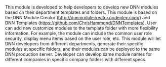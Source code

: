 This module is developed to help developers to develop new DNN modules based on their department templates and folders.
This module is based on the DNN Module Creator (http://dnnmodulecreator.codeplex.com/) and DNN Templates (https://github.com/ChrisHammond/DNNTemplates). 
User can add new customize modules to the template folder with more flexibility information.  For example, the module can include the common user role security, display menu items based on the user role, etc.  This module will let DNN developers from different departments, generate their specific modules at specific folders, and their modules can be deployed to the same DNN production server.  Developer can develop same module names for different companies in specific company folders with different specs.
